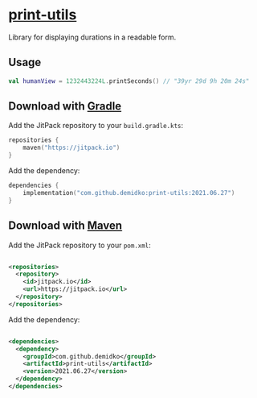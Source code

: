 # [print-utils](https://jitpack.io/#demidko/print-utils)

Library for displaying durations in a readable form.

## Usage

```kotlin
val humanView = 1232443224L.printSeconds() // "39yr 29d 9h 20m 24s"
```

## Download with [Gradle](https://gradle.org/)

Add the JitPack repository to your `build.gradle.kts`:

```kotlin
repositories {
    maven("https://jitpack.io")
}
```

Add the dependency:

```kotlin
dependencies {
    implementation("com.github.demidko:print-utils:2021.06.27")
}
```

## Download with [Maven](https://maven.apache.org/)

Add the JitPack repository to your `pom.xml`:

```xml

<repositories>
  <repository>
    <id>jitpack.io</id>
    <url>https://jitpack.io</url>
  </repository>
</repositories>
```

Add the dependency:

```xml

<dependencies>
  <dependency>
    <groupId>com.github.demidko</groupId>
    <artifactId>print-utils</artifactId>
    <version>2021.06.27</version>
  </dependency>
</dependencies>
```




